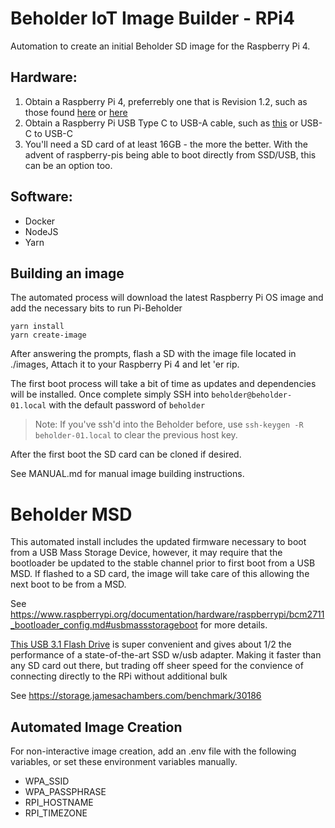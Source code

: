 # Beholder IoT Image Builder - RPi4

Automation to create an initial Beholder SD image for the Raspberry Pi 4.

## Hardware:
1. Obtain a Raspberry Pi 4, preferrebly one that is Revision 1.2, such as those found [here](https://www.canakit.com/official-raspberry-pi-4-desktop-kit.html?cid=usd&src=raspberrypi) or [here](https://www.amazon.com/Vilros-Raspberry-Complete-Transparent-Cooled/dp/B07VFCB192)
2. Obtain a Raspberry Pi USB Type C to USB-A cable, such as [this](https://www.amazon.com/gp/product/B07214QNQX/ref=ppx_yo_dt_b_asin_title_o00_s00?ie=UTF8&psc=1) or USB-C to USB-C
3. You'll need a SD card of at least 16GB - the more the better. With the advent of raspberry-pis being able to boot directly from SSD/USB, this can be an option too.

## Software:

- Docker
- NodeJS
- Yarn

## Building an image

The automated process will download the latest Raspberry Pi OS image and add the necessary bits to run Pi-Beholder

```
yarn install
yarn create-image
```

After answering the prompts, flash a SD with the image file located in ./images, Attach it to your Raspberry Pi 4 and let 'er rip.

The first boot process will take a bit of time as updates and dependencies will be installed. Once complete simply SSH into ``beholder@beholder-01.local`` with the default password of ```beholder```

> Note: If you've ssh'd into the Beholder before, use ```ssh-keygen -R beholder-01.local``` to clear the previous host key.

After the first boot the SD card can be cloned if desired.

See MANUAL.md for manual image building instructions.

# Beholder MSD

This automated install includes the updated firmware necessary to boot from a USB Mass Storage Device, however, it may require that the bootloader be updated to the stable channel prior to first boot from a USB MSD. If flashed to a SD card, the image will take care of this allowing the next boot to be from a MSD.

See https://www.raspberrypi.org/documentation/hardware/raspberrypi/bcm2711_bootloader_config.md#usbmassstorageboot for more details.

[This USB 3.1 Flash Drive](https://www.amazon.com/gp/product/B07D7PDLXC/ref=ppx_yo_dt_b_asin_title_o00_s00?ie=UTF8&psc=1) is super convenient and gives about 1/2 the performance of a state-of-the-art SSD w/usb adapter. Making it faster than any SD card out there, but trading off sheer speed for the convience of connecting directly to the RPi without additional bulk

See https://storage.jamesachambers.com/benchmark/30186

## Automated Image Creation

For non-interactive image creation, add an .env file with the following variables, or set these environment variables manually.

 - WPA_SSID
 - WPA_PASSPHRASE
 - RPI_HOSTNAME
 - RPI_TIMEZONE